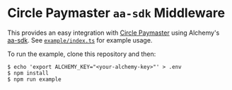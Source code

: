 # Circle Paymaster `aa-sdk` Middleware

This provides an easy integration with [Circle Paymaster](https://developers.circle.com/stablecoins/paymaster-overview) using Alchemy's [aa-sdk](https://github.com/alchemyplatform/aa-sdk). See [`example/index.ts`](example/index.ts) for example usage.

To run the example, clone this repository and then:

```
$ echo 'export ALCHEMY_KEY="<your-alchemy-key>"' > .env
$ npm install
$ npm run example
```
